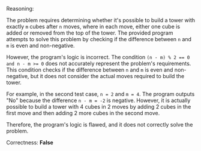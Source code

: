 Reasoning:

The problem requires determining whether it's possible to build a tower with exactly `m` cubes after `n` moves, where in each move, either one cube is added or removed from the top of the tower. The provided program attempts to solve this problem by checking if the difference between `n` and `m` is even and non-negative.

However, the program's logic is incorrect. The condition `(n - m) % 2 == 0 and n - m >= 0` does not accurately represent the problem's requirements. This condition checks if the difference between `n` and `m` is even and non-negative, but it does not consider the actual moves required to build the tower.

For example, in the second test case, `n = 2` and `m = 4`. The program outputs "No" because the difference `n - m = -2` is negative. However, it is actually possible to build a tower with 4 cubes in 2 moves by adding 2 cubes in the first move and then adding 2 more cubes in the second move.

Therefore, the program's logic is flawed, and it does not correctly solve the problem.

Correctness: **False**